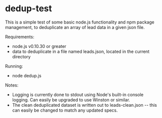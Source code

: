 # dedup-test
This is a simple test of some basic node.js functionality and npm package management, to deduplicate an array of lead data in a given json file.

Requirements:
 * node.js v0.10.30 or greater
 * data to deduplicate in a file named leads.json, located in the current directory

Running:
 * node dedup.js

Notes:
 * Logging is currently done to stdout using Node's built-in console logging. Can easily be upgraded to use Winston or similar.
 * The clean deduplicated dataset is written out to leads-clean.json -- this can easily be changed to match any updated specs.
